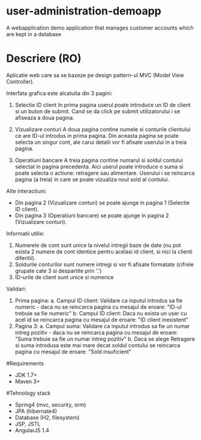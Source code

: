 # user-administration-demoapp
A webapplication demo application that manages customer accounts which are kept in a database

# Descriere (RO)
Aplicatie web care sa se bazeze pe design pattern-ul MVC (Model View Controller).


Interfata grafica este alcatuita din 3 pagini:

1. Selectie ID client
In prima pagina userul poate introduce un ID de client si un buton de submit. Cand se da click pe submit utilizatorului i se afiseaza a doua pagina.

2. Vizualizare conturi
A doua pagina contine numele si conturile clientului ce are ID-ul introdus in prima pagina. Din aceasta pagina se poate selecta un singur cont, ale carui detalii vor fi afisate userului in a treia pagina.

3. Operatiuni bancare
A treia pagina contine numarul si soldul contului selectat in pagina precedenta. Aici userul poate introduce o suma si poate selecta o actiune: retragere sau alimentare. Userului i se reincarca pagina (a treia) in care se poate vizualiza noul sold al contului.

Alte interactiuni:
- Din pagina 2 (Vizualizare conturi) se poate ajunge in pagina 1 (Selectie ID client).
- Din pagina 3 (Operatiuni bancare) se poate ajunge in pagina 2 (Vizualizare conturi).

Informatii utilie:
1. Numerele de cont sunt unice la nivelul intregii baze de date (nu pot exista 2 numere de cont identice pentru acelasi id client, si nici la clienti diferitii).
2. Soldurile conturilor sunt numere intregi si vor fi afisate formatate (cifrele grupate cate 3 si despartite prin '.')
3. ID-urile de client sunt unice si numerice

Validari:
1. Prima pagina:
a. Campul ID client: Validare ca inputul introdus sa fie numeric - daca nu se reincarca pagina cu mesajul de eroare: "ID-ul trebuie sa fie numeric"
b. Campul ID client: Daca nu exista un user cu acel id se reincarca pagina cu mesajul de eroare: "ID client inexistent"
2. Pagina 3:
a. Campul suma: Validare ca inputul introdus sa fie un numar intreg pozitiv - daca nu se reincarca pagina cu mesajul de eroare: "Suma trebuie sa fie un numar intreg pozitiv"
b. Daca se alege Retragere si suma introdusa este mai mare decat soldul contului se reincarca pagina cu mesajul de eroare: "Sold insuficient"

#Requirements
- JDK 1.7+
- Maven 3+

#Tehnology stack
- Spring4 (mvc, security, orm)
- JPA (hibernate4)
- Database (H2, filesystem)
- JSP, JSTL
- AngularJS 1.4
